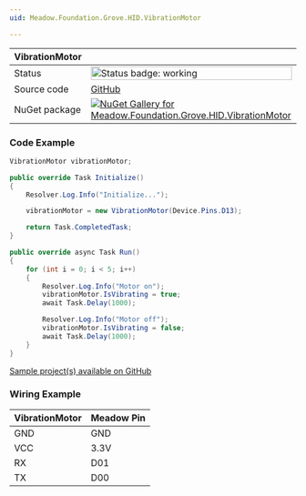 ```yaml
---
uid: Meadow.Foundation.Grove.HID.VibrationMotor

---
```


| VibrationMotor | |
|--------|--------|
| Status | <img src="https://img.shields.io/badge/Working-brightgreen" style="width: auto; height: -webkit-fill-available;" alt="Status badge: working" /> |
| Source code | [GitHub](https://github.com/WildernessLabs/Meadow.Foundation.Grove/tree/main/Source/VibrationMotor) |
| NuGet package | <a href="https://www.nuget.org/packages/Meadow.Foundation.Grove.HID.VibrationMotor/" target="_blank"><img src="https://img.shields.io/nuget/v/Meadow.Foundation.Grove.HID.VibrationMotor.svg?label=Meadow.Foundation.Grove.HID.VibrationMotor" alt="NuGet Gallery for Meadow.Foundation.Grove.HID.VibrationMotor" /></a> |

### Code Example

```csharp
VibrationMotor vibrationMotor;

public override Task Initialize()
{
    Resolver.Log.Info("Initialize...");

    vibrationMotor = new VibrationMotor(Device.Pins.D13);

    return Task.CompletedTask;
}

public override async Task Run()
{
    for (int i = 0; i < 5; i++)
    {
        Resolver.Log.Info("Motor on");
        vibrationMotor.IsVibrating = true;
        await Task.Delay(1000);

        Resolver.Log.Info("Motor off");
        vibrationMotor.IsVibrating = false;
        await Task.Delay(1000);
    }
}

```

[Sample project(s) available on GitHub](https://github.com/WildernessLabs/Meadow.Foundation.Grove/tree/main/Source/VibrationMotor/Sample/VibrationMotor_Sample)

### Wiring Example

| VibrationMotor | Meadow Pin |
|--------|------------|
| GND    | GND        |
| VCC    | 3.3V       |
| RX     | D01        |
| TX     | D00        |
